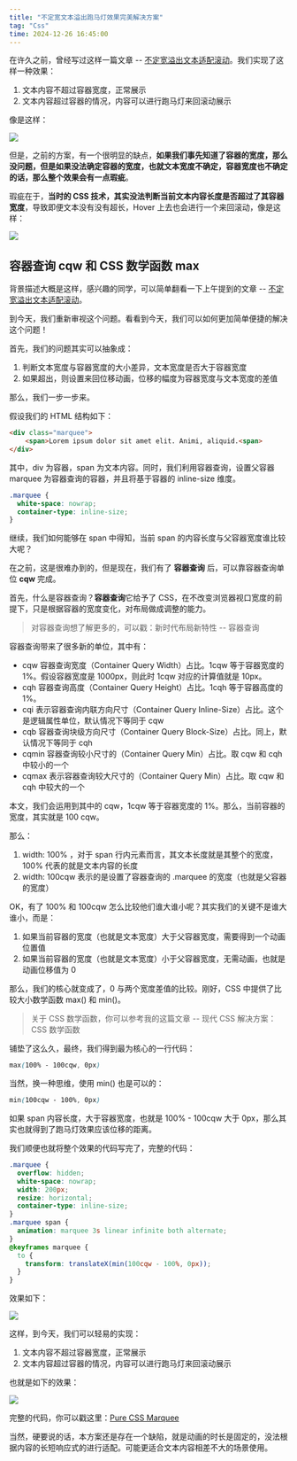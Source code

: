 ```yaml
---
title: "不定宽文本溢出跑马灯效果完美解决方案"
tag: "Css"
time: 2024-12-26 16:45:00
---
```


在许久之前，曾经写过这样一篇文章 -- [不定宽溢出文本适配滚动](https://github.com/chokcoco/iCSS/issues/81)。我们实现了这样一种效果：

1. 文本内容不超过容器宽度，正常展示
2. 文本内容超过容器的情况，内容可以进行跑马灯来回滚动展示

像是这样：

![](../imgs/128/4b955a5476.gif)

但是，之前的方案，有一个很明显的缺点，**如果我们事先知道了容器的宽度，那么没问题，但是如果没法确定容器的宽度，也就文本宽度不确定，容器宽度也不确定的话，那么整个效果会有一点瑕疵**。

瑕疵在于，**当时的 CSS 技术，其实没法判断当前文本内容长度是否超过了其容器宽度**，导致即便文本没有没有超长，Hover 上去也会进行一个来回滚动，像是这样：

![](../imgs/128/463fd9075b.gif)

## 容器查询 cqw 和 CSS 数学函数 max

背景描述大概是这样，感兴趣的同学，可以简单翻看一下上午提到的文章 -- [不定宽溢出文本适配滚动](https://github.com/chokcoco/iCSS/issues/81)。

到今天，我们重新审视这个问题。看看到今天，我们可以如何更加简单便捷的解决这个问题！

首先，我们的问题其实可以抽象成：

1. 判断文本宽度与容器宽度的大小差异，文本宽度是否大于容器宽度
2. 如果超出，则设置来回位移动画，位移的幅度为容器宽度与文本宽度的差值

那么，我们一步一步来。

假设我们的 HTML 结构如下：

```html
<div class="marquee">
	<span>Lorem ipsum dolor sit amet elit. Animi, aliquid.<span>
</div>
```

其中，div 为容器，span 为文本内容。同时，我们利用容器查询，设置父容器 marquee 为容器查询的容器，并且将基于容器的 inline-size 维度。

```css
.marquee {
  white-space: nowrap;
  container-type: inline-size;
}
```

继续，我们如何能够在 span 中得知，当前 span 的内容长度与父容器宽度谁比较大呢？

在之前，这是很难办到的，但是现在，我们有了 **容器查询** 后，可以靠容器查询单位 **cqw** 完成。

首先，什么是容器查询？**容器查询**它给予了 CSS，在不改变浏览器视口宽度的前提下，只是根据容器的宽度变化，对布局做成调整的能力。

> 对容器查询想了解更多的，可以戳：新时代布局新特性 -- 容器查询

容器查询带来了很多新的单位，其中有：

- cqw 容器查询宽度（Container Query Width）占比。1cqw 等于容器宽度的 1%。假设容器宽度是 1000px，则此时 1cqw 对应的计算值就是 10px。
- cqh 容器查询高度（Container Query Height）占比。1cqh 等于容器高度的 1%。
- cqi 表示容器查询内联方向尺寸（Container Query Inline-Size）占比。这个是逻辑属性单位，默认情况下等同于 cqw
- cqb 容器查询块级方向尺寸（Container Query Block-Size）占比。同上，默认情况下等同于 cqh
- cqmin 容器查询较小尺寸的（Container Query Min）占比。取 cqw 和 cqh 中较小的一个
- cqmax 表示容器查询较大尺寸的（Container Query Min）占比。取 cqw 和 cqh 中较大的一个

本文，我们会运用到其中的 cqw，1cqw 等于容器宽度的 1%。那么，当前容器的宽度，其实就是 100 cqw。

那么：

1. width: 100% ，对于 span 行内元素而言，其文本长度就是其整个的宽度，100% 代表的就是文本内容的长度
2. width: 100cqw 表示的是设置了容器查询的 .marquee 的宽度（也就是父容器的宽度）

OK，有了 100% 和 100cqw 怎么比较他们谁大谁小呢？其实我们的关键不是谁大谁小，而是：

1. 如果当前容器的宽度（也就是文本宽度）大于父容器宽度，需要得到一个动画位置值
2. 如果当前容器的宽度（也就是文本宽度）小于父容器宽度，无需动画，也就是动画位移值为 0

那么，我们的核心就变成了，0 与两个宽度差值的比较。刚好，CSS 中提供了比较大小数学函数 max() 和 min()。

> 关于 CSS 数学函数，你可以参考我的这篇文章 -- 现代 CSS 解决方案：CSS 数学函数

铺垫了这么久，最终，我们得到最为核心的一行代码：

```css
max(100% - 100cqw, 0px)
```

当然，换一种思维，使用 min() 也是可以的：

```css
min(100cqw - 100%, 0px)
```

如果 span 内容长度，大于容器宽度，也就是 100% - 100cqw 大于 0px，那么其实也就得到了跑马灯效果应该位移的距离。

我们顺便也就将整个效果的代码写完了，完整的代码：

```css
.marquee {
  overflow: hidden;
  white-space: nowrap;
  width: 200px;
  resize: horizontal;
  container-type: inline-size;
}
.marquee span {
  animation: marquee 3s linear infinite both alternate;
}
@keyframes marquee {
  to {
    transform: translateX(min(100cqw - 100%, 0px));
  }
}
```

效果如下：

![](../imgs/128/8c59483be5.gif)

这样，到今天，我们可以轻易的实现：

1. 文本内容不超过容器宽度，正常展示
2. 文本内容超过容器的情况，内容可以进行跑马灯来回滚动展示

也就是如下的效果：

![](../imgs/128/b0aee6bade.gif)

完整的代码，你可以戳这里：[Pure CSS Marquee](https://codepen.io/wheatup/pen/ZEMGaKw)

当然，硬要说的话，本方案还是存在一个缺陷，就是动画的时长是固定的，没法根据内容的长短响应式的进行适配。可能更适合文本内容相差不大的场景使用。
